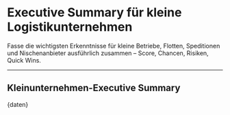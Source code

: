# Executive Summary für kleine Logistikunternehmen

Fasse die wichtigsten Erkenntnisse für kleine Betriebe, Flotten, Speditionen und Nischenanbieter ausführlich zusammen – Score, Chancen, Risiken, Quick Wins.

---

## Kleinunternehmen-Executive Summary

{daten}